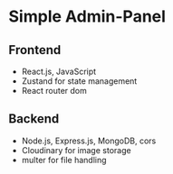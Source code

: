 # Simple Admin-Panel

## Frontend
- React.js, JavaScript
- Zustand for state management
- React router dom

## Backend
- Node.js, Express.js, MongoDB, cors
- Cloudinary for image storage
- multer for file handling
